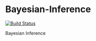 # Bayesian-Inference
[![Build Status](https://travis-ci.com/yakuza8/bayesian-inference.svg?branch=master)](https://travis-ci.com/yakuza8/bayesian-inference)

Bayesian Inference 
